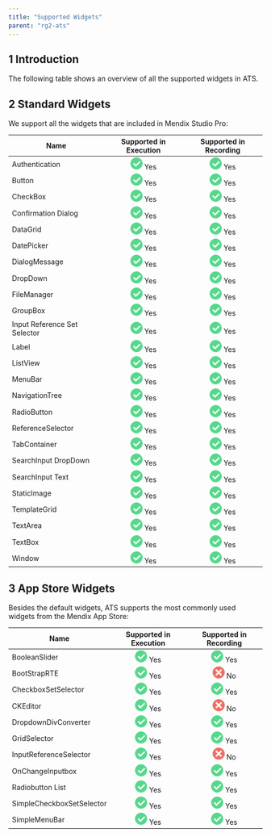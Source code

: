 ```yaml
---
title: "Supported Widgets"
parent: "rg2-ats"
---
```


## 1 Introduction

The following table shows an overview of all the supported widgets in ATS.

## 2 Standard Widgets

We support all the widgets that are included in Mendix Studio Pro:

| Name | Supported in Execution | Supported in Recording |
| ---- | :--------------------: | :--------------------: |
| Authentication | ![](attachments/rg2-supported-widgets/green.png) Yes | ![](attachments/rg2-supported-widgets/green.png) Yes |
| Button |![](attachments/rg2-supported-widgets/green.png) Yes | ![](attachments/rg2-supported-widgets/green.png) Yes |
| CheckBox | ![](attachments/rg2-supported-widgets/green.png) Yes | ![](attachments/rg2-supported-widgets/green.png) Yes |
| Confirmation Dialog | ![](attachments/rg2-supported-widgets/green.png) Yes | ![](attachments/rg2-supported-widgets/green.png) Yes |
| DataGrid | ![](attachments/rg2-supported-widgets/green.png) Yes |  ![](attachments/rg2-supported-widgets/green.png) Yes|
| DatePicker | ![](attachments/rg2-supported-widgets/green.png) Yes | ![](attachments/rg2-supported-widgets/green.png) Yes |
| DialogMessage | ![](attachments/rg2-supported-widgets/green.png) Yes | ![](attachments/rg2-supported-widgets/green.png) Yes |
| DropDown | ![](attachments/rg2-supported-widgets/green.png) Yes | ![](attachments/rg2-supported-widgets/green.png) Yes |
| FileManager | ![](attachments/rg2-supported-widgets/green.png) Yes | ![](attachments/rg2-supported-widgets/green.png) Yes |
| GroupBox | ![](attachments/rg2-supported-widgets/green.png) Yes | ![](attachments/rg2-supported-widgets/green.png) Yes |
| Input Reference Set Selector | ![](attachments/rg2-supported-widgets/green.png) Yes | ![](attachments/rg2-supported-widgets/green.png) Yes |
| Label | ![](attachments/rg2-supported-widgets/green.png) Yes | ![](attachments/rg2-supported-widgets/green.png) Yes|
| ListView | ![](attachments/rg2-supported-widgets/green.png) Yes | ![](attachments/rg2-supported-widgets/green.png) Yes |
| MenuBar | ![](attachments/rg2-supported-widgets/green.png) Yes | ![](attachments/rg2-supported-widgets/green.png) Yes |
| NavigationTree | ![](attachments/rg2-supported-widgets/green.png) Yes | ![](attachments/rg2-supported-widgets/green.png) Yes |
| RadioButton | ![](attachments/rg2-supported-widgets/green.png) Yes | ![](attachments/rg2-supported-widgets/green.png) Yes |
| ReferenceSelector | ![](attachments/rg2-supported-widgets/green.png) Yes | ![](attachments/rg2-supported-widgets/green.png) Yes |
| TabContainer | ![](attachments/rg2-supported-widgets/green.png) Yes | ![](attachments/rg2-supported-widgets/green.png) Yes |
| SearchInput DropDown | ![](attachments/rg2-supported-widgets/green.png) Yes | ![](attachments/rg2-supported-widgets/green.png) Yes |
| SearchInput Text | ![](attachments/rg2-supported-widgets/green.png) Yes | ![](attachments/rg2-supported-widgets/green.png) Yes |
| StaticImage | ![](attachments/rg2-supported-widgets/green.png) Yes | ![](attachments/rg2-supported-widgets/green.png) Yes |
| TemplateGrid | ![](attachments/rg2-supported-widgets/green.png) Yes | ![](attachments/rg2-supported-widgets/green.png) Yes |
| TextArea | ![](attachments/rg2-supported-widgets/green.png) Yes | ![](attachments/rg2-supported-widgets/green.png) Yes |
| TextBox | ![](attachments/rg2-supported-widgets/green.png) Yes | ![](attachments/rg2-supported-widgets/green.png) Yes |
| Window | ![](attachments/rg2-supported-widgets/green.png) Yes | ![](attachments/rg2-supported-widgets/green.png) Yes |

## 3 App Store Widgets

Besides the default widgets, ATS supports the most commonly used widgets from the Mendix App Store:

| Name | Supported in Execution | Supported in Recording |
| ---- | :--------------------: | :--------------------: |
| BooleanSlider |  ![](attachments/rg2-supported-widgets/green.png) Yes | ![](attachments/rg2-supported-widgets/green.png) Yes|
| BootStrapRTE | ![](attachments/rg2-supported-widgets/green.png) Yes | ![](attachments/rg2-supported-widgets/red.png) No |
| CheckboxSetSelector | ![](attachments/rg2-supported-widgets/green.png) Yes | ![](attachments/rg2-supported-widgets/green.png) Yes |
| CKEditor | ![](attachments/rg2-supported-widgets/green.png) Yes | ![](attachments/rg2-supported-widgets/red.png) No |
| DropdownDivConverter | ![](attachments/rg2-supported-widgets/green.png) Yes | ![](attachments/rg2-supported-widgets/green.png) Yes|
| GridSelector | ![](attachments/rg2-supported-widgets/green.png) Yes | ![](attachments/rg2-supported-widgets/green.png) Yes |
| InputReferenceSelector | ![](attachments/rg2-supported-widgets/green.png) Yes | ![](attachments/rg2-supported-widgets/red.png) No |
| OnChangeInputbox | ![](attachments/rg2-supported-widgets/green.png) Yes | ![](attachments/rg2-supported-widgets/green.png) Yes |
| Radiobutton List | ![](attachments/rg2-supported-widgets/green.png) Yes | ![](attachments/rg2-supported-widgets/green.png) Yes |
| SimpleCheckboxSetSelector | ![](attachments/rg2-supported-widgets/green.png) Yes | ![](attachments/rg2-supported-widgets/green.png) Yes |
| SimpleMenuBar | ![](attachments/rg2-supported-widgets/green.png) Yes | ![](attachments/rg2-supported-widgets/green.png) Yes |
